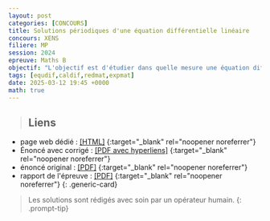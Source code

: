 ```yaml
---
layout: post
categories: [CONCOURS]
title: Solutions périodiques d'une équation différentielle linéaire
concours: XENS
filiere: MP
session: 2024
epreuve: Maths B
objectif: "L'objectif est d'étudier dans quelle mesure une équation différentielle dont les coefficients sont périodiques peut avoir des solutions périodiques. Sont traités le cas d'une équation différentielle scalaire normale d'ordre $2$ et celui d'une équation différentielle linéaire du premier ordre."
tags: [equdif,caldif,redmat,expmat]
date: 2025-03-12 19:45 +0000
math: true
---
```




<!-- <pre>
{{ page.categories | inspect }}
</pre> -->


> ## Liens 
- page web dédié : [[HTML]](https://texbouja.github.io/cpge-preparation/part-anaproba-4.html)
    {:target="_blank" rel="noopener noreferrer"} 
- Énoncé avec corrigé : [[PDF avec hyperliens]](/cpgem/assets/pdf/xens2024mpbc.pdf)
    {:target="_blank" rel="noopener noreferrer"}
- énoncé original : [[PDF]](/cpgem/assets/pdf/xens2024mpbe.pdf)
    {:target="_blank" rel="noopener noreferrer"}
- rapport de l'épreuve : [[PDF]](/cpgem/assets/pdf/xens2024mpbr.pdf)
    {:target="_blank" rel="noopener noreferrer"}
{: .generic-card}

> Les solutions sont rédigés avec soin par un opérateur humain.
{: .prompt-tip} 

